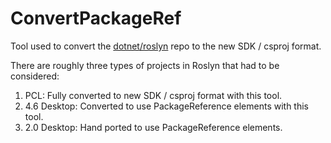 ConvertPackageRef
===

Tool used to convert the [dotnet/roslyn](https://github.com/dotnet/roslyn) repo to the new SDK / csproj format.  

There are roughly three types of projects in Roslyn that had to be considered:

1. PCL: Fully converted to new SDK / csproj format with this tool.
1. 4.6 Desktop: Converted to use PackageReference elements with this tool.
1. 2.0 Desktop: Hand ported to use PackageReference elements.
